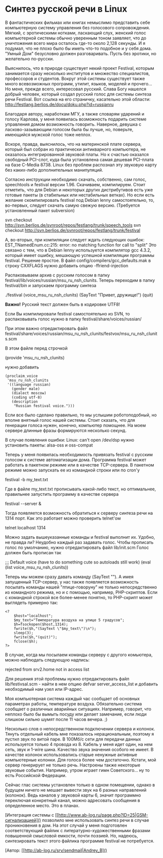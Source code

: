 #  Синтез русской речи в Linux
 В фантастических фильмах или книгах немыслимо представить себе компьютерную систему управления без голосового сопровождения. Мягкий, с эротическими нотками, ласкающий слух, женский голос компьютерной системы обычно уверенным тоном заявляет, что до уничтожения всего мира осталось где-то около 2,128 секунды. И я подумал, что не плохо было бы иметь что-то подобное и у себя дома. "Умный Дом" безусловно должен разговаривать. Пусть без эротики, но желательно по-русски.

Выяснилось, что в природе существует некий проект Festival, которым занимается сразу несколько институтов и множество специалистов, профессоров и студентов. Вокруг этой системы существует также много всевозможных программ, утилит, языков, моделей и прочего... Но меня, прежде всего, интересовал русский. Слава Богу нашелся добрый человек, который создал русский голос для системы синтеза речи Festival. Вот ссылка на его страничку, касательно этой области: http://festlang.berlios.de/docu/doku.php?id=russianru

Благодаря автору, наработкам МГУ, а также словарям ударений и голосу Карлова, у меня появилась возможность подарить системе управления домом возможность говорить. Наверное, девушка с ласково-зазывающим голосом была бы лучше, но, поверьте, имеющийся мужской голос тоже неплох.

Вскоре, правда, выяснилось, что на материнской плате сервера, который был собран из практически антикварного компьютера, не оказалось интегрированной звуковой платы. Но к счастью оказался свободный PCI-слот, куда была установлена самая дешевая PCI-плата на базе C-Media 8738. Linux без проблем распознал эту звуковую карту без каких-либо дополнительных манипуляций.

Согласно инструкции необходимо скачать, собственно, сам голос, speechtools и festival версии 1.96. Скачиваем, компилируем. Стоит отметить, что для Debian и некоторых других дистрибутивов есть уже готовые пакеты (в стабильных или нестабильных ветках). Но если есть желание скомпилировать festival под Debian lenny самостоятельно, то, во-первых, следует скачать самую свежую версию. (Требуется установленный пакет subversion)

  svn checkout http://svn.berlios.de/svnroot/repos/festlang/trunk/speech_tools
  svn checkout http://svn.berlios.de/svnroot/repos/festlang/trunk/festival

А, во-вторых, при компиляции следует ждать следующих ошибок:
EST_TNamedEnum.cc:215: error: no matching function for call to "split"
Это связано с тем, что в Debian lenny используется компилятор gcc 4.3.2, который имеет ошибку, мешающую успешной компиляции программы festival.
Решение простое. В файл config/compilers/gcc_defaults.mak в строку CXXFLAGS нужно добавить опцию -ffriend-injection

Распаковываем архив с русским голосом в папку festival/lib/voices/russian/msu_ru_nsh_clunits. Теперь переходим в папку festival/bin и запускаем программу синтеза

  ./festival (voice_msu_ru_nsh_clunits) (SayText "Привет, дружище!") (quit)

**Важно!** Русский текст должен быть в кодировке UTF8!

Если Вы компилировали festival самостоятельно из SVN, то распаковывать голос нужно в папку festival/share/voices/russian/

При этом важно отредактировать файл festival/share/voices/russian/msu_ru_nsh_clunits/festvox/msu_ru_nsh_clunits.scm

В этом файле перед строчкой

  (provide 'msu_ru_nsh_clunits)

нужно добавить

```
(proclaim_voice
 'msu_ru_nsh_clunits
 '((language russian)
   (gender male)
   (dialect moscow)
   (coding utf-8)
   (description
    "Russian festival voice.")))
```

Если все было сделано правильно, то мы услышим роботоподобный, но вполне внятный голос нашей системы. Стоит сказать, что для генерации голоса нужен, конечно, компьютер помощнее. На моем сервере длинные фразы формируются несколько секунд.

В случае появления ошибки:
  Linux: can't open /dev/dsp
нужно установить пакеты: alsa-oss и oss-compat

Теперь у меня появилась необходимость привязать festival с русским голосом к системе автоматизации дома. Программа festival может работать в пакетном режиме или в качестве TCP-сервера. В пакетном режиме можно запускать ее из командной строки или по cron'у

  festival -b my_text.txt

Где в файле my_text.txt прописывать какой-либо текст, но оптимальнее, правильнее запустить программу в качестве сервера

  festival --server &

Тогда появляется возможность обратиться к серверу синтеза речи на 1314 порт. Как это работает можно проверить telnet'ом

  telnet localhost 1314

Можно задать вышеуказанные команды и festival выполнит их. Удобно, не правда ли? Неудобно каждый раз задавать голос. Чтобы прописать голос по умолчанию, нужно отредактировать файл lib/init.scm
Голос должен быть прописан так

  ;;; Default voice (have to do something cute so autoloads still work)
  (eval (list voice_msu_ru_nsh_clunits))

Теперь мы можем сразу давать команду (SayText ""). А имея запущенный TCP-сервер, у нас также появляется возможность посылать команды нашей "птице-говоруну" не только непосредственно из командного режима, но и с помощью, например, PHP-скриптов. Если с командной строкой все более-менее понятно, то PHP-скрипт может выглядеть примерно так:

```
<?
    $host="localhost";
    $my_text="Температура воздуха на улице 5 градусов";
    $h=fsockopen($host,1314);
    fwrite($h,"(SayText \"$my_text\")\n");
    sleep(3);
    fwrite($h,"(quit)");
    fclose($h);
?>
```

В случае, когда мы посылаем команды серверу с другого комьютера, можно наблюдать следующую надпись:

  rejected from srv2.home not in access list

Для решения этой проблемы нужно отредактировать файл lib/festivsal.scm - найти в нем опцию defvar server_access_list и добавить необходимый нам узел или IP-адрес.

Моя компьютерная система каждый час сообщает об основных параметрах работы, температуре воздуха. Обязательно система сообщает о различных аварийных ситуациях. Например, говорит, что неплохо было бы вымыть посуду или делает замечание, если люди слишком сильно шумят после 11 часов вечера. ;)

Несколько слов о непосредственном подключении сервера и колонок. Тянуть отдельный кабель мне показалось нерациональным, поэтому я пустил звук по витой паре. В 100Мб/с сети для передачи данных используется только 4 провода из 8. Кабель у меня идет один, на нем сеть, звук и 1-wire шина. Качество звука значения особого не имеет. В качестве колонок использовались старые ненужные активные компьютерные колонки. Для голоса более чем достаточно. Кстати, мой сервер генерирует не только речь. Настроены также некоторые звуковые события. Например, утром играет гимн Советского... ну то есть Российской Федерации.

Сейчас глас системы установлен только в одном помещении, однако в будущем ничего не мешает вывести звук на 6 разных направлений (колонок). Ведь каналов у звуковой карты 6, значит программно переключая конкретный канал, можно адресовать сообщения в определенное место. Это в планах.

[Интеграция системы с [[http://www.ab-log.ru/page.php?ID=25|GSM-сигнализацией]() позволило мне использовать синтез речи в случае проникновения в дом. На этот случай у меня подготовлен соответствующий файлик с литературно-художественными фразами повышенной смысловой емкости, почти поэзией. Но, надеюсь, синтезировать текст этого файлика программе festival не потребуется.



[Автор: [[http://ab-log.ru/srv/sendmail|Andrey_B]()